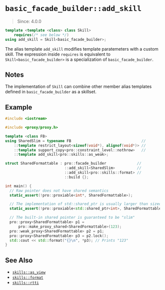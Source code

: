 # `basic_facade_builder::add_skill`

> Since: 4.0.0

```cpp
template <template <class> class Skill>
    requires(/* see below */)
using add_skill = Skill<basic_facade_builder>;
```

The alias template `add_skill` modifies template paratemeters with a custom skill. The expression inside `requires` is equivalent to `Skill<basic_facade_builder>` is a specialization of `basic_facade_builder`.

## Notes

The implementation of `Skill` can combine other member alias templates defined in `basic_facade_builder` as a skillset.

## Example

```cpp
#include <iostream>

#include <proxy/proxy.h>

template <class FB>
using SharedSlim = typename FB                                //
    ::template restrict_layout<sizeof(void*), alignof(void*)> //
    ::template support_copy<pro::constraint_level::nothrow>   //
    ::template add_skill<pro::skills::as_weak>;

struct SharedFormattable : pro::facade_builder              //
                           ::add_skill<SharedSlim>          //
                           ::add_skill<pro::skills::format> //
                           ::build {};

int main() {
  // Raw pointer does not have shared semantics
  static_assert(!pro::proxiable<int*, SharedFormattable>);

  // The implementation of std::shared_ptr is usually larger than sizeof(void*)
  static_assert(!pro::proxiable<std::shared_ptr<int>, SharedFormattable>);

  // The built-in shared pointer is guaranteed to be "slim"
  pro::proxy<SharedFormattable> p1 =
      pro::make_proxy_shared<SharedFormattable>(123);
  pro::weak_proxy<SharedFormattable> p2 = p1;
  pro::proxy<SharedFormattable> p3 = p2.lock();
  std::cout << std::format("{}\n", *p3); // Prints "123"
}
```

## See Also

- [`skills::as_view`](../skills_as_view.md)
- [`skills::format`](../skills_format.md)
- [`skills::rtti` ](../skills_rtti/README.md)
